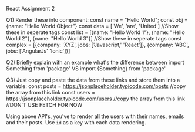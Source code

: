 React Assignment 2


Q1) Render these into component:
const name = "Hello World";
const obj = {name: "Hello World Object"}
const data = ['We', 'are', 'United'] //Show these in seperate tags
const list = [{name: "Hello World 1"}, {name: "Hello World 2"}, {name: "Hello World 3"}] //Show these in seperate tags
const complex = [{company: 'XYZ', jobs: ['Javascript,' 'React']}, {company: 'ABC', jobs: ['AngularJs' 'Ionic']}]

Q2) Briefly explain with an example what's the difference between
import Something from 'package' VS import {Something} from 'package'

Q3) Just copy and paste the data from these links and store them into a variable:
const posts = https://jsonplaceholder.typicode.com/posts //copy the array from this link
const users = https://jsonplaceholder.typicode.com/users //copy the array from this link
//DON'T USE FETCH FOR NOW

Using above API's, you've to render all the users with their names, emails and their posts.
Use `id` as a key with each data rendering.